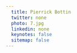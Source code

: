 ```yaml
---
  title: Pierrick Bottin
  twitter: none
  photo: 7.jpg
  linkedin: none
  keynotes: false
  sitemap: false
---
```

